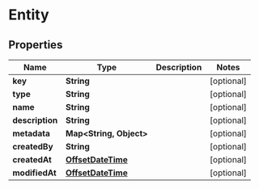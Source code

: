

# Entity

## Properties

Name | Type | Description | Notes
------------ | ------------- | ------------- | -------------
**key** | **String** |  |  [optional]
**type** | **String** |  |  [optional]
**name** | **String** |  |  [optional]
**description** | **String** |  |  [optional]
**metadata** | **Map&lt;String, Object&gt;** |  |  [optional]
**createdBy** | **String** |  |  [optional]
**createdAt** | [**OffsetDateTime**](OffsetDateTime.md) |  |  [optional]
**modifiedAt** | [**OffsetDateTime**](OffsetDateTime.md) |  |  [optional]



